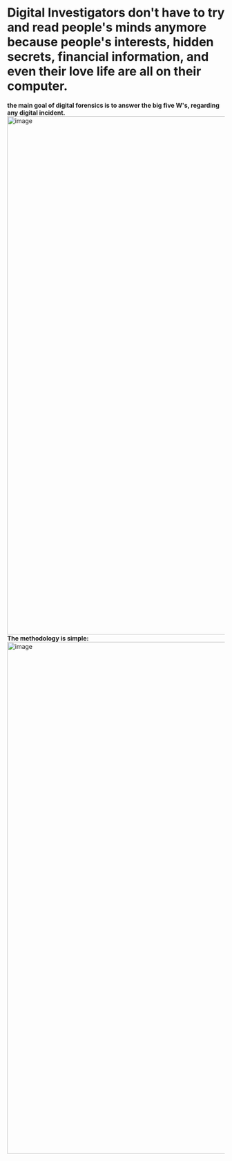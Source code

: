 # Digital Investigators don't have to try and read people's minds anymore because people's interests, hidden secrets, financial information, and even their love life are all on their computer.
**the main goal of digital forensics is to answer the big five W's, regarding any digital incident.**
<img width="1200" alt="image" src="https://github.com/user-attachments/assets/4e40fa9a-afc9-4524-aae3-0437a1f2c4fe">
**The methodology is simple:**
<img width="1185" alt="image" src="https://github.com/user-attachments/assets/459d639b-1c92-4463-961f-b5730d36bad1">

